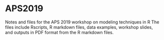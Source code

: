 # APS2019
Notes and files for the APS 2019 workshop on modeling techniques in R
The files include Rscripts, R markdown files, data examples, workshop slides, and outputs in PDF format from the R markdown files.
